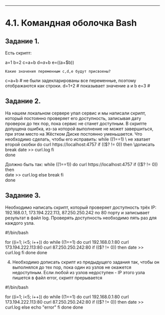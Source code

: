 ****
# 4.1. Командная оболочка Bash


## Задание 1. 
Есть скрипт:

a=1
b=2
c=a+b
d=$a+$b
e=$(($a+$b))

    Какие значения переменным c,d,e будут присвоены?
c=a+b 	# не были задекларированы все переменные, поэтому отображаются как строки.
d=1+2 	# показывает значение a и b
e=3	#


## Задание 2. 
На нашем локальном сервере упал сервис и мы написали скрипт, который постоянно 
проверяет его доступность, записывая дату проверок до тех пор, пока сервис не станет 
доступным. В скрипте допущена ошибка, из-за которой выполнение не может завершиться, 
при этом место на Жёстком Диске постоянно уменьшается. Что необходимо сделать, чтобы 
его исправить:
while ((1==1)  		\\ не хватает второй скобки
do
curl https://localhost:4757
if (($? != 0))
then  			\\дописать break
date >> curl.log
fi			
done

Должно быть так:
while ((1==1))
do
curl https://localhost:4757
if (($? != 0))
then  			
date >> curl.log
else
break
fi			
done


## Задание 3. 
Необходимо написать скрипт, который проверяет доступность 
трёх IP: 192.168.0.1, 173.194.222.113, 87.250.250.242 по 80 порту и записывает 
результат в файл log. Проверять доступность необходимо пять раз для каждого узла.

#!/bin/bash

for ((i=1; i<5; i++))
do 
while ((1==1)
do
curl 192.168.0.1:80
curl 173.194.222.113:80 
curl 87.250.250.242:80
if (($? != 0))
then
date >> curl.log
fi
done
done

4. Необходимо дописать скрипт из предыдущего задания так, чтобы он выполнялся до тех пор, 
пока один из узлов не окажется недоступным. Если любой из узлов недоступен - IP этого узла 
пишется в файл error, скрипт прерывается

#!/bin/bash

for ((i=1; i<5; i++))
do 
while ((1==1)
do
curl 192.168.0.1:80
curl 173.194.222.113:80 
curl 87.250.250.242:80
if (($? != 0))
then
date >> curl.log
else
echo "error"
fi
done
done
